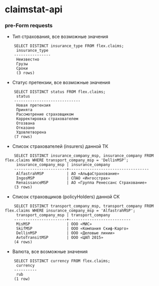 # claimstat-api


### pre-Form requests

- Тип страхования, все возможные значения 

```
    SELECT DISTINCT insurance_type FROM flex.claims;
     insurance_type 
    ----------------
     Неизвестно     
     Грузы          
     Сроки
     (3 rows)
```


- Статус претензии, все возможные значения 

```
    SELECT DISTINCT status FROM flex.claims;
     status                      
    -----------------------------
     Новая претензия             
     Принята                     
     Рассмотрение страховщиком   
     Корректировка страхователем 
     Отозвана                    
     Отказано                    
     Удовлетворена               
    (7 rows)
```


- Список страхователей (insurers) данной ТК 

```
    SELECT DISTINCT insurance_company_msp, insurance_company FROM flex.claims WHERE transport_company_msp = 'DellinMSP';
     insurance_company_msp | insurance_company                 
    -----------------------+-----------------------------------
     AlfastrahMSP          | АО «АльфаСтрахование»             
     IngosMSP              | СПАО «Ингосстрах»                 
     RenaissanceMSP        | AО «Группа Ренессанс Страхование» 
    (3 rows)
```


- Список страховщиков (policyHolders) данной СК

```
    SELECT DISTINCT transport_company_msp, transport_company FROM flex.claims WHERE insurance_company_msp = 'AlfastrahMSP';
     transport_company_msp | transport_company         
    -----------------------+---------------------------
     MisMSP                | ООО «МИС»                 
     SkifMSP               | ООО «Компания Скиф-Карго» 
     DellinMSP             | ООО «Деловые линии»       
     AvtoTransitMSP        | ООО «ЦАП 2015»            
    (4 rows)
```


- Валюта, все возможные значения
```
    SELECT DISTINCT currency FROM flex.claims;
     currency 
    ----------
     rub      
    (1 row)
```



